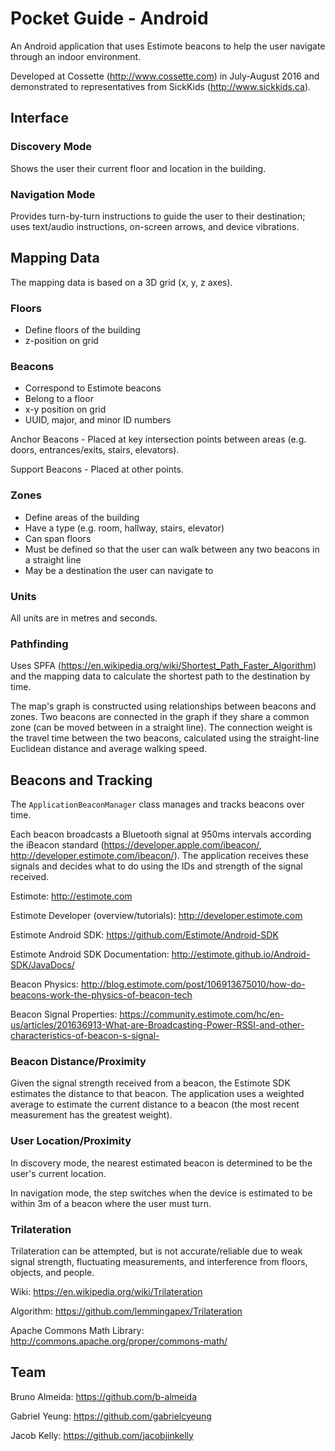 # Pocket Guide - Android

An Android application that uses Estimote beacons to help the user navigate through an indoor environment.

Developed at Cossette (http://www.cossette.com) in July-August 2016 and demonstrated to representatives from SickKids (http://www.sickkids.ca).


## Interface

### Discovery Mode

Shows the user their current floor and location in the building.

### Navigation Mode

Provides turn-by-turn instructions to guide the user to their destination; uses text/audio instructions, on-screen arrows, and device vibrations.


## Mapping Data

The mapping data is based on a 3D grid (x, y, z axes).

### Floors

- Define floors of the building
- z-position on grid

### Beacons

- Correspond to Estimote beacons
- Belong to a floor
- x-y position on grid
- UUID, major, and minor ID numbers

Anchor Beacons - Placed at key intersection points between areas (e.g. doors, entrances/exits, stairs, elevators).

Support Beacons - Placed at other points.

### Zones

- Define areas of the building
- Have a type (e.g. room, hallway, stairs, elevator)
- Can span floors
- Must be defined so that the user can walk between any two beacons in a straight line
- May be a destination the user can navigate to

### Units

All units are in metres and seconds.

### Pathfinding

Uses SPFA (https://en.wikipedia.org/wiki/Shortest_Path_Faster_Algorithm) and the mapping data to calculate the shortest path to the destination by time.

The map's graph is constructed using relationships between beacons and zones. Two beacons are connected in the graph if they share a common zone (can be moved between in a straight line). The connection weight is the travel time between the two beacons, calculated using the straight-line Euclidean distance and average walking speed.


## Beacons and Tracking

The `ApplicationBeaconManager` class manages and tracks beacons over time.

Each beacon broadcasts a Bluetooth signal at 950ms intervals according the iBeacon standard (https://developer.apple.com/ibeacon/, http://developer.estimote.com/ibeacon/).
The application receives these signals and decides what to do using the IDs and strength of the signal received.

Estimote: http://estimote.com

Estimote Developer (overview/tutorials): http://developer.estimote.com

Estimote Android SDK: https://github.com/Estimote/Android-SDK

Estimote Android SDK Documentation: http://estimote.github.io/Android-SDK/JavaDocs/

Beacon Physics: http://blog.estimote.com/post/106913675010/how-do-beacons-work-the-physics-of-beacon-tech

Beacon Signal Properties: https://community.estimote.com/hc/en-us/articles/201636913-What-are-Broadcasting-Power-RSSI-and-other-characteristics-of-beacon-s-signal-

### Beacon Distance/Proximity

Given the signal strength received from a beacon, the Estimote SDK estimates the distance to that beacon. The application uses a weighted average to estimate the current distance to a beacon (the most recent measurement has the greatest weight).

### User Location/Proximity

In discovery mode, the nearest estimated beacon is determined to be the user's current location.

In navigation mode, the step switches when the device is estimated to be within 3m of a beacon where the user must turn.

### Trilateration

Trilateration can be attempted, but is not accurate/reliable due to weak signal strength, fluctuating measurements, and interference from floors, objects, and people.

Wiki: https://en.wikipedia.org/wiki/Trilateration

Algorithm: https://github.com/lemmingapex/Trilateration

Apache Commons Math Library: http://commons.apache.org/proper/commons-math/


## Team

Bruno Almeida: https://github.com/b-almeida

Gabriel Yeung: https://github.com/gabrielcyeung

Jacob Kelly: https://github.com/jacobjinkelly

